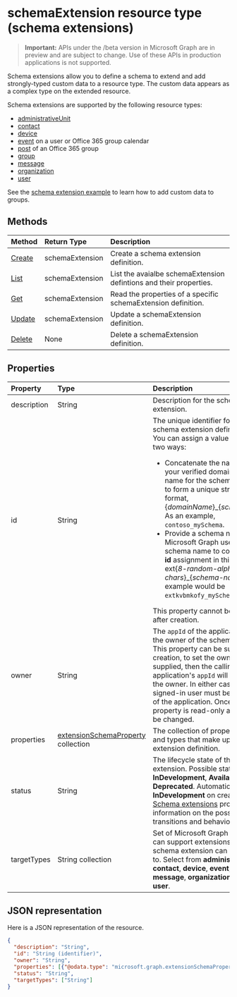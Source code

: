 # schemaExtension resource type (schema extensions)

> **Important:** APIs under the /beta version in Microsoft Graph are in preview and are subject to change. Use of these APIs in production applications is not supported.

Schema extensions allow you to define a schema to extend and add strongly-typed custom data to a resource type. The custom data appears as a complex type on the extended resource. 

Schema extensions are supported by the following resource types:

 - [administrativeUnit](administrativeunit.md)
 - [contact](contact.md)
 - [device](device.md)
 - [event](event.md) on a user or Office 365 group calendar
 - [post](post.md) of an Office 365 group
 - [group](group.md)
 - [message](message.md) 
 - [organization](organization.md)
 - [user](user.md)

See the [schema extension example](/graph/extensibility_schema_groups) to learn how to add custom data to groups.

## Methods

| Method		   | Return Type	|Description|
|:---------------|:--------|:----------|
|[Create](../api/schemaextension_post_schemaextensions.md) | schemaExtension |Create a schema extension definition.|
|[List](../api/schemaextension_list.md) | schemaExtension |List the avaialbe schemaExtension defintions and their properties.|
|[Get](../api/schemaextension_get.md) | schemaExtension |Read the properties of a specific schemaExtension definition.|
|[Update](../api/schemaextension_update.md) | schemaExtension	|Update a schemaExtension definition. |
|[Delete](../api/schemaextension_delete.md) | None |Delete a schemaExtension definition. |

## Properties
| Property	   | Type	|Description|
|:---------------|:--------|:----------|
|description|String|Description for the schema extension.|
|id|String|The unique identifier for the schema extension definition. <br>You can assign a value in one of two ways: <ul><li>Concatenate the name of one of your verified domains with a name for the schema extension to form a unique string in this format, \{_&#65279;domainName_\}\_\{_&#65279;schemaName_\}. As an example, `contoso_mySchema`. </li><li>Provide a schema name, and let Microsoft Graph use that schema name to complete the **id** assignment in this format: ext\{_&#65279;8-random-alphanumeric-chars_\}\_\{_&#65279;schema-name_\}. An example would be `extkvbmkofy_mySchema`.</li></ul>This property cannot be changed after creation. |
|owner|String|The `appId` of the application that is the owner of the schema extension. This property can be supplied on creation, to set the owner.  If not supplied, then the calling application's `appId` will be set as the owner. In either case, the signed-in user must be the owner of the application. Once set, this property is read-only and cannot be changed.|
|properties|[extensionSchemaProperty](extensionschemaproperty.md) collection|The collection of property names and types that make up the schema extension definition.|
|status|String|The lifecycle state of the schema extension. Possible states are **InDevelopment**, **Available**, and **Deprecated**. Automatically set to **InDevelopment** on creation. [Schema extensions](/graph/extensibility_overview#schema-extensions) provides more information on the possible state transitions and behaviors.|
|targetTypes|String collection|Set of Microsoft Graph types (that can support extensions) that the schema extension can be applied to. Select from **administrativeUnit**, **contact**, **device**, **event**, **group**, **message**, **organization**, **post**, or **user**.|

## JSON representation

Here is a JSON representation of the resource.

<!-- {
  "blockType": "resource",
  "optionalProperties": [

  ],
  "@odata.type": "microsoft.graph.schemaExtension"
}-->

```json
{
  "description": "String",
  "id": "String (identifier)",
  "owner": "String",
  "properties": [{"@odata.type": "microsoft.graph.extensionSchemaProperty"}],
  "status": "String",
  "targetTypes": ["String"]
}

```

<!-- uuid: 8fcb5dbc-d5aa-4681-8e31-b001d5168d79
2015-10-25 14:57:30 UTC -->
<!-- {
  "type": "#page.annotation",
  "description": "schemaExtension resource",
  "keywords": "",
  "section": "documentation",
  "tocPath": ""
}-->